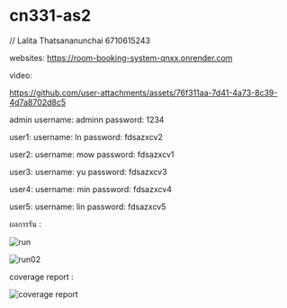 # cn331-as2
// Lalita Thatsananunchai 6710615243

websites: https://room-booking-system-qnxx.onrender.com

video: 

https://github.com/user-attachments/assets/76f311aa-7d41-4a73-8c39-4d7a8702d8c5



admin
username: adminn
password: 1234

user1:
username: ln
password: fdsazxcv2

user2:
username: mow
password: fdsazxcv1

user3:
username: yu
password: fdsazxcv3

user4:
username: min
password: fdsazxcv4

user5:
username: lin
password: fdsazxcv5


ผลการรัน : 



![run](https://github.com/user-attachments/assets/9b6094af-1721-40f6-8dd7-b2e4b9dd2dc9)



![run02](https://github.com/user-attachments/assets/782477f4-c04a-4881-a151-91e33c88074d)


coverage report : 



![coverage report](https://github.com/user-attachments/assets/a96bf547-b198-4c60-8098-468e723695de)




